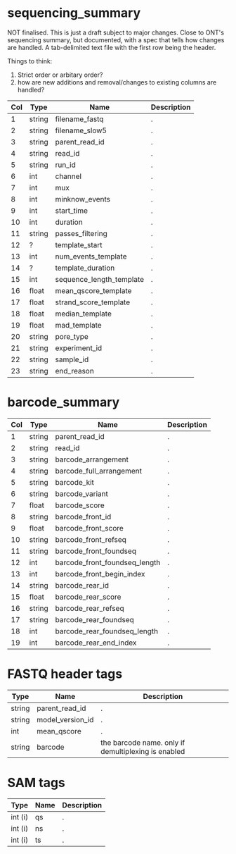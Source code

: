 # sequencing_summary

NOT finalised. This is just a draft subject to major changes.
Close to ONT's sequencing summary, but documented, with a spec that tells how changes are handled.
A tab-delimited text file with the first row being the header. 

Things to think:
1. Strict order or arbitary order?
2. how are new additions and removal/changes to existing columns are handled?

| Col | Type   | Name                     | Description |
| --- | ------ | ------------------------ | ----------- |
| 1   | string | filename_fastq           | .           |
| 2   | string | filename_slow5           | .           |
| 3   | string | parent_read_id           | .           |
| 4   | string | read_id                  | .           |
| 5   | string | run_id                   | .           |
| 6   | int    | channel                  | .           |
| 7   | int    | mux                      | .           |
| 8   | int    | minknow_events           | .           |
| 9   | int    | start_time               | .           |
| 10  | int    | duration                 | .           |
| 11  | string | passes_filtering         | .           |
| 12  | ?      | template_start           | .           |
| 13  | int    | num_events_template      | .           |
| 14  | ?      | template_duration        | .           |
| 15  | int    | sequence_length_template | .           |
| 16  | float  | mean_qscore_template     | .           |
| 17  | float  | strand_score_template    | .           |
| 18  | float  | median_template          | .           |
| 19  | float  | mad_template             | .           |
| 20  | string | pore_type                | .           |
| 21  | string | experiment_id            | .           |
| 22  | string | sample_id                | .           |
| 23  | string | end_reason               | .           |


# barcode_summary

| Col | Type   | Name                          | Description |
| --- | ------ | ----------------------------- | ----------- |
| 1   | string | parent_read_id                | .           |
| 2   | string | read_id                       | .           |
| 3   | string | barcode_arrangement           | .           |
| 4   | string | barcode_full_arrangement      | .           |
| 5   | string | barcode_kit                   | .           |
| 6   | string | barcode_variant               | .           |
| 7   | float  | barcode_score                 | .           |
| 8   | string | barcode_front_id              | .           |
| 9   | float  | barcode_front_score           | .           |
| 10  | string | barcode_front_refseq          | .           |
| 11  | string | barcode_front_foundseq        | .           |
| 12  | int    | barcode_front_foundseq_length | .           |
| 13  | int    | barcode_front_begin_index     | .           |
| 14  | string | barcode_rear_id               | .           |
| 15  | float  | barcode_rear_score            | .           |
| 16  | string | barcode_rear_refseq           | .           |
| 17  | string | barcode_rear_foundseq         | .           |
| 18  | int    | barcode_rear_foundseq_length  | .           |
| 19  | int    | barcode_rear_end_index        | .           |


# FASTQ header tags
| Type   | Name                          | Description |
| ------ | ----------------------------- | ----------- |
| string | parent_read_id                | .           |
| string | model_version_id              | .           |
| int | mean_qscore                      | .           |
| string | barcode                       | the barcode name. only if demultiplexing is enabled            |  

# SAM tags

| Type   | Name               | Description |
| ------ | ------------------ | ----------- |
| int (i) | qs                | .           |
| int (i) | ns                | .           |
| int (i) | ts                | .           |
